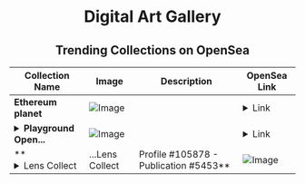 <div align="center">

# Digital Art Gallery

## Trending Collections on OpenSea

| Collection Name                       | Image                                                                                     | Description                       | OpenSea Link                                                                                          |
|---------------------------------------|-------------------------------------------------------------------------------------------|-----------------------------------|--------------------------------------------------------------------------------------------------------|
| **Ethereum planet** | ![Image](https://i.seadn.io/s/raw/files/97c5f1c0b17483c2d164ffbb88a2b805.png?w=500&auto=format?w=200&auto=format) |  | <details><summary>Link</summary>[Ethereum planet](https://opensea.io/collection/ethereum-planet-5)</details> |
| **<details><summary>Playground Open...</summary>Playground Open Ticketing Ecosystem Event 10303</details>** | ![Image](https://i.seadn.io/s/raw/files/ad4b567b5e819f5eb9dc8588aeb6896f.png?w=500&auto=format?w=200&auto=format) |  | <details><summary>Link</summary>[Playground Open Ticketing Ecosystem Event 10303](https://opensea.io/collection/playground-open-ticketing-ecosystem-event-10303)</details> |
| **<details><summary>Lens Collect | ...</summary>Lens Collect | Profile #105878 - Publication #5453</details>** | ![Image](https://i.seadn.io/s/raw/files/2a759debaf5960791f9ff8c7fd7dba29.jpg?w=500&auto=format?w=200&auto=format) |  | <details><summary>Link</summary>[Lens Collect | Profile #105878 - Publication #5453](https://opensea.io/collection/lens-collect-profile-105878-publication-5453)</details> |

</div>
